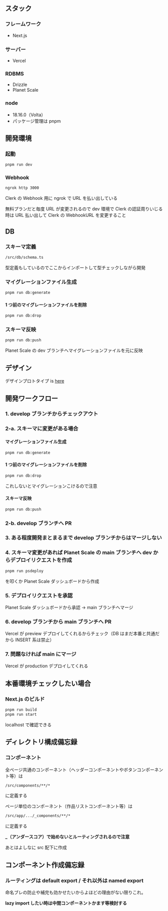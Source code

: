 ## スタック

### フレームワーク

- Next.js

### サーバー

- Vercel

### RDBMS

- Drizzle
- Planet Scale

### node

- 18.16.0（Volta）
- パッケージ管理は pnpm

## 開発環境

### 起動

```bash
pnpm run dev
```

### Webhook

```bash
ngrok http 3000
```

Clerk の Webhook 用に ngrok で URL を払い出している

無料プランだと毎度 URL が変更されるので dev 環境で Clerk の認証周りいじる時は URL 払い出して Clerk の WebhookURL を変更すること

## DB

### スキーマ定義

```bash
/src/db/schema.ts
```

型定義もしているのでここからインポートして型チェックしながら開発

### マイグレーションファイル生成

```bash
pnpm run db:generate
```

#### 1 つ前のマイグレーションファイルを削除

```bash
pnpm run db:drop
```

### スキーマ反映

```bash
pnpm run db:push
```

Planet Scale の dev ブランチへマイグレーションファイルを元に反映

## デザイン

デザインプロトタイプ is [here](https://www.figma.com/file/1URfhnM4j8R6Pyq74SHoTc/%E7%84%A1%E9%A1%8C?type=design&node-id=61%3A892&mode=design&t=JxhDdgWsklkyUShF-1)

## 開発ワークフロー

### 1. develop ブランチからチェックアウト

### 2-a. スキーマに変更がある場合

#### マイグレーションファイル生成

```bash
pnpm run db:generate
```

#### 1 つ前のマイグレーションファイルを削除

```bash
pnpm run db:drop
```

これしないとマイグレーションこけるので注意

#### スキーマ反映

```bash
pnpm run db:push
```

### 2-b. develop ブランチへ PR

### 3. ある程度開発まとまるまで develop ブランチからはマージしない

### 4. スキーマ変更があれば Planet Scale の main ブランチへ dev からデプロイリクエストを作成

```bash
pnpm run psdeploy
```

を叩くか Planet Scale ダッシュボードから作成

### 5. デプロイリクエストを承認

Planet Scale ダッシュボードから承認 → main ブランチへマージ

### 6. develop ブランチから main ブランチへ PR

Vercel が preview デプロイしてくれるからチェック（DB はまだ本番と共通だから INSERT 系は禁止）

### 7. 問題なければ main にマージ

Vercel が production デプロイしてくれる

## 本番環境チェックしたい場合

### Next.js のビルド

```bash
pnpm run build
pnpm run start
```

localhost で確認できる

## ディレクトリ構成備忘録

### コンポーネント

全ページ共通のコンポーネント（ヘッダーコンポーネントやボタンコンポーネント等）は

```bash
/src/components/**/*
```

に定義する

ページ単位のコンポーネント（作品リストコンポーネント等）は

```bash
/src/app/.../_components/**/*
```

に定義する

**\_（アンダースコア）で始めないとルーティングされるので注意**

あとはよしなに src 配下に作成

## コンポーネント作成備忘録

### ルーティングは default export / それ以外は named export

命名ブレの防止や補完も効かせたいからよほどの理由がない限りこれ。

**lazy import したい時は中間コンポーネントかます等検討する**
